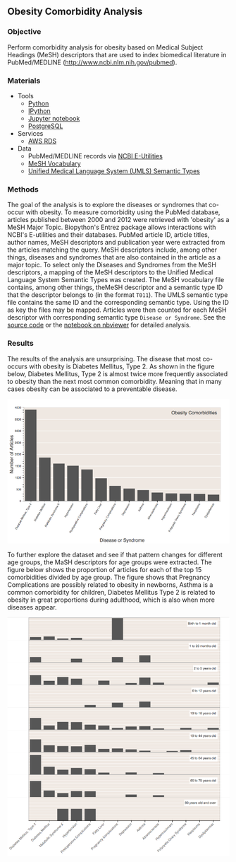 ## Obesity Comorbidity Analysis


### Objective

Perform comorbidity analysis for obesity based on Medical Subject Headings (MeSH) descriptors that are used to index biomedical literature in PubMed/MEDLINE (http://www.ncbi.nlm.nih.gov/pubmed).


### Materials

- Tools
  - [Python](https://www.python.org)
  - [IPython](http://ipython.org)
  - [Jupyter notebook](http://jupyter.org)
  - [PostgreSQL](http://www.postgresql.org)
- Services
  - [AWS RDS](https://aws.amazon.com/rds/)
- Data
  - PubMed/MEDLINE records via [NCBI E-Utilities](http://www.ncbi.nlm.nih.gov/books/NBK25501/)
  - [MeSH Vocabulary](https://www.nlm.nih.gov/mesh/)
  - [Unified Medical Language System (UMLS) Semantic Types](http://semanticnetwork.nlm.nih.gov/)


### Methods

The goal of the analysis is to explore the diseases or syndromes that co-occur with obesity. To measure comorbidity using the PubMed database, articles published between 2000 and 2012 were retrieved with 'obesity' as a MeSH Major Topic. Biopython's Entrez package allows interactions with NCBI's E-utilities and their databases. PubMed article ID, article titles, author names, MeSH descriptors and publication year were extracted from the articles matching the query. MeSH descriptors include, among other things, diseases and syndromes that are also contained in the article as a major topic. To select only the Diseases and Syndromes from the MeSH descriptors, a mapping of the MeSH descriptors to the Unified Medical Language System Semantic Types was created. The MeSH vocabulary file contains, among other things, theMeSH descriptor and a semantic type ID that the descriptor belongs to (in the format `T011`). The UMLS semantic type file contains the same ID and the corresponding semantic type. Using the ID as key the files may be mapped. Articles were then counted for each MeSH descriptor with corresponding semantic type `Disease or Syndrome`.
See the [source code](https://github.com/fernandogelin/comorbidity-analysis/blob/master/comorbidity-analysis.ipynb) or the [notebook on nbviewer](http://nbviewer.ipython.org/github/fernandogelin/comorbidity-analysis/blob/master/comorbidity-analysis.ipynb) for detailed analysis.


### Results

The results of the analysis are unsurprising. The disease that most co-occurs with obesity is Diabetes Mellitus, Type 2. As shown in the figure below, Diabetes Mellitus, Type 2 is almost twice more frequently associated to obesity than the next most common comorbidity. Meaning that in many cases obesity can be associated to a preventable disease.

![Figure 1. Fifteen most common obesity comorbidities](images/comorbidities.png)

To further explore the dataset and see if that pattern changes for different age groups, the MaSH descriptors for age groups were extracted. The figure below shows the proportion of articles for each of the top 15 comorbidities divided by age group. The figure shows that Pregnancy Complications are possibly related to obesity in newborns, Asthma is a common comorbidity for children, Diabetes Mellitus Type 2 is related to obesity in great proportions during adulthood, which is also when more diseases appear.

![Figure 2. Fifteen most common obesity comorbidities](images/comorbidities_by_age.png)
